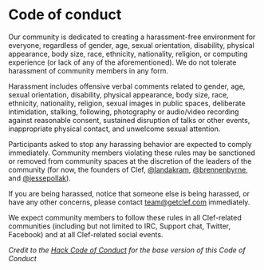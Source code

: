 # Code of conduct

Our community is dedicated to creating a harassment-free environment for everyone, regardless of gender, age, sexual orientation, disability, physical appearance, body size, race, ethnicity, nationality, religion, or computing experience (or lack of any of the aforementioned). We do not tolerate harassment of community members in any form. 

Harassment includes offensive verbal comments related to gender, age, sexual orientation, disability, physical appearance, body size, race, ethnicity, nationality, religion, sexual images in public spaces, deliberate intimidation, stalking, following, photography or audio/video recording against reasonable consent, sustained disruption of talks or other events, inappropriate physical contact, and unwelcome sexual attention.

Participants asked to stop any harassing behavior are expected to comply immediately. Community members violating these rules may be sanctioned or removed from community spaces at the discretion of the leaders of the community (for now, the founders of Clef, [@landakram](https://github.com/landakram), [@brennenbyrne](https://github.com/brennenbyrne), and [@jessepollak](https://github.com/jessepollak)).

If you are being harassed, notice that someone else is being harassed, or have any other concerns, please contact team@getclef.com immediately.

We expect community members to follow these rules in all Clef-related communities (including but not limited to IRC, Support chat, Twitter, Facebook) and at all Clef-related social events.

*Credit to the [Hack Code of Conduct](http://hackcodeofconduct.org/) for the base version of this Code of Conduct*
